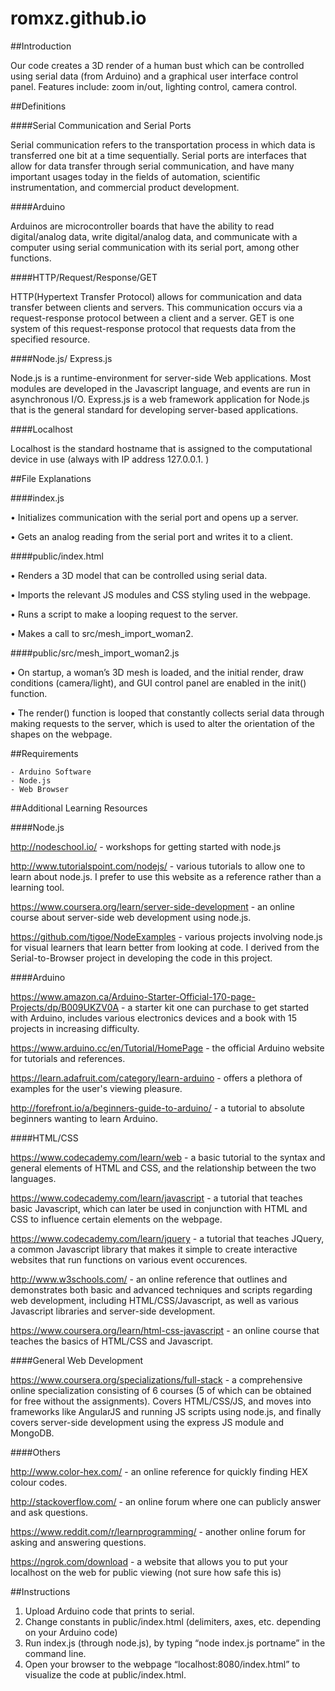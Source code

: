 # romxz.github.io

##Introduction

Our code creates a 3D render of a human bust which can be controlled using serial data (from Arduino) and a graphical user interface control panel. Features include: zoom in/out, lighting control, camera control. 

##Definitions

####Serial Communication and Serial Ports

Serial communication refers to the transportation process in which data is transferred one bit at a time sequentially. Serial ports are interfaces that allow for data transfer through serial communication, and have many important usages today in the fields of automation, scientific instrumentation, and commercial product development.

####Arduino

Arduinos are microcontroller boards that have the ability to read digital/analog data, write digital/analog data, and communicate with a computer using serial communication with its serial port, among other functions. 

####HTTP/Request/Response/GET

HTTP(Hypertext Transfer Protocol) allows for communication and data transfer between clients and servers. This communication occurs via a request-response protocol between a client and a server. GET is one system of this request-response protocol that requests data from the specified resource. 

####Node.js/ Express.js

Node.js is a runtime-environment for server-side Web applications. Most modules are developed in the Javascript language, and events are run in asynchronous I/O.  Express.js is a web framework application for Node.js that is the general standard for developing server-based applications. 

####Localhost

Localhost is the standard hostname that is assigned to the computational device in use (always with IP address 127.0.0.1. )

##File Explanations

####index.js

•	Initializes communication with the serial port and opens up a server. 

•	Gets an analog reading from the serial port and writes it to a client.


####public/index.html

•	Renders a 3D model that can be controlled using serial data. 

•	Imports the relevant JS modules and CSS styling used in the webpage.

•	Runs a script to make a looping request to the server. 

•	Makes a call to src/mesh_import_woman2.


####public/src/mesh_import_woman2.js

•	On startup, a woman’s 3D mesh is loaded, and the initial render, draw conditions (camera/light), and GUI control panel are enabled in the init() function. 

•	The render() function is looped that constantly collects serial data through making requests to the server, which is used to alter the orientation of the shapes on the webpage. 


##Requirements

	- Arduino Software
	- Node.js
	- Web Browser

##Additional Learning Resources

####Node.js

http://nodeschool.io/ - workshops for getting started with node.js

http://www.tutorialspoint.com/nodejs/ - various tutorials to allow one to learn about node.js. I prefer to use this website as a reference rather than a learning tool. 

https://www.coursera.org/learn/server-side-development - an online course about server-side web development using node.js. 

https://github.com/tigoe/NodeExamples - various projects involving node.js for visual learners that learn better from looking at code. I derived from the Serial-to-Browser project in developing the code in this project. 

####Arduino

https://www.amazon.ca/Arduino-Starter-Official-170-page-Projects/dp/B009UKZV0A - a starter kit one can purchase to get started with Arduino, includes various electronics devices and a book with 15 projects in increasing difficulty. 

https://www.arduino.cc/en/Tutorial/HomePage - the official Arduino website for tutorials and references. 

https://learn.adafruit.com/category/learn-arduino - offers a plethora of examples for the user's viewing pleasure. 

http://forefront.io/a/beginners-guide-to-arduino/ - a tutorial to absolute beginners wanting to learn Arduino. 

####HTML/CSS

https://www.codecademy.com/learn/web - a basic tutorial to the syntax and general elements of HTML and CSS, and the relationship between the two languages. 

https://www.codecademy.com/learn/javascript - a tutorial that teaches basic Javascript, which can later be used in conjunction with HTML and CSS to influence certain elements on the webpage. 

https://www.codecademy.com/learn/jquery - a tutorial that teaches JQuery, a common Javascript library that makes it simple to create interactive websites that run functions on various event occurences. 

http://www.w3schools.com/ - an online reference that outlines and demonstrates both basic and advanced techniques and scripts regarding web development, including HTML/CSS/Javascript, as well as various Javascript libraries and server-side development. 

https://www.coursera.org/learn/html-css-javascript - an online course that teaches the basics of HTML/CSS and Javascript. 

####General Web Development

https://www.coursera.org/specializations/full-stack - a comprehensive online specialization consisting of 6 courses (5 of which can be obtained for free without the assignments). Covers HTML/CSS/JS, and moves into frameworks like AngularJS and running JS scripts using node.js, and finally covers server-side development using the express JS module and MongoDB. 

####Others

http://www.color-hex.com/ - an online reference for quickly finding HEX colour codes. 

http://stackoverflow.com/ - an online forum where one can publicly answer and ask questions. 

https://www.reddit.com/r/learnprogramming/ - another online forum for asking and answering questions.

https://ngrok.com/download - a website that allows you to put your localhost on the web for public viewing (not sure how safe this is)

##Instructions

1.	Upload Arduino code that prints to serial. 
2.	Change constants in public/index.html (delimiters, axes, etc. depending on your Arduino code)
3.	Run index.js (through node.js), by typing “node index.js portname” in the command line. 
4.	Open your browser to the webpage “localhost:8080/index.html” to visualize the code at public/index.html.
